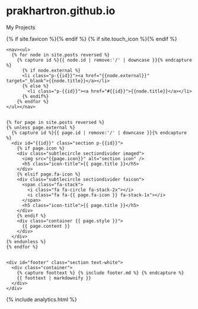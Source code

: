 # prakhartron.github.io
My Projects

<!DOCTYPE html>
<html dir="ltr" lang="en">
<head>
  <meta charset="UTF-8" />
  <meta name="viewport" content="width=device-width, initial-scale=1">
  <title>{{ site.title }}</title>
	<meta name="keywords" content="{{ site.keywords }}">
	<meta name="description" content="{{ site.description }}">
  <link rel="stylesheet" href="combo.css">
  <link href='https://fonts.googleapis.com/css?family=Vollkorn' rel='stylesheet' type='text/css'>
  <link rel="stylesheet" href="//netdna.bootstrapcdn.com/font-awesome/4.2.0/css/font-awesome.min.css">
  <link rel="stylesheet" href="academicons/css/academicons.css">
  {% if site.favicon %}<link rel="shortcut icon" href="{{ site.favicon }}" type="image/x-icon">{% endif %}
	{% if site.touch_icon %}<link rel="apple-touch-icon" href="{{ site.touch_icon }}">{% endif %}
</head>
<body>
  <div id="main">

    <nav><ul>
      {% for node in site.posts reversed %}
        {% capture id %}{{ node.id | remove:'/' | downcase }}{% endcapture %}
          {% if node.external %}
          <li class="p-{{id}}"><a href="{{node.external}}" target="_blank">{{node.title}}</a></li>
          {% else %}
            <li class="p-{{id}}"><a href="#{{id}}">{{node.title}}</a></li>
          {% endif%}
        {% endfor %}
    </ul></nav>


    {% for page in site.posts reversed %}
    {% unless page.external %}
      {% capture id %}{{ page.id | remove:'/' | downcase }}{% endcapture %}
      <div id="{{id}}" class="section p-{{id}}">
        {% if page.icon %}
        <div class="subtlecircle sectiondivider imaged">
          <img src="{{page.icon}}" alt="section icon" />
          <h5 class="icon-title">{{ page.title }}</h5>
        </div>
        {% elsif page.fa-icon %}
        <div class="subtlecircle sectiondivider faicon">
          <span class="fa-stack">
            <i class="fa fa-circle fa-stack-2x"></i>
            <i class="fa fa-{{ page.fa-icon }} fa-stack-1x"></i>
          </span>
          <h5 class="icon-title">{{ page.title }}</h5>
        </div>
        {% endif %}
        <div class="container {{ page.style }}">
          {{ page.content }}
        </div>
      </div>
    {% endunless %}
    {% endfor %}


    <div id="footer" class="section text-white">
      <div class="container">
        {% capture foottext %} {% include footer.md %} {% endcapture %}
        {{ foottext | markdownify }}
      </div>
    </div>
  </div>

{% include analytics.html %}
</body>
<script src="//ajax.googleapis.com/ajax/libs/jquery/2.1.1/jquery.min.js"></script>
<script src="site.js"></script>
</html>
